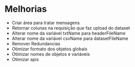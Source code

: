 # Melhorias
- Criar área para tratar mensagens
- Retornar colunas na requisição que faz upload do dataset
- Alterar nome da variável txtName para headerFileName
- Alterar nome da variável csvName para datasetFileName
- Remover Redundancias
- Otimizar formato dos objetos globais
- Otimizar nomes de objetos e variáveis
- Otimizar apis
